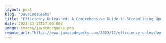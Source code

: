 ```yaml
---
layout: post
blog: "JavaCodeGeeks"
title: "Efficiency Unleashed: A Comprehensive Guide to Streamlining Operations through Automated ETL Workflows"
date: 2023-11-21T17:00:00Z
image: images/javacodegeeks.png
remote_url: "https://www.javacodegeeks.com/2023/11/efficiency-unleashed-a-comprehensive-guide-to-streamlining-operations-through-automated-etl-workflows.html"
---
```

